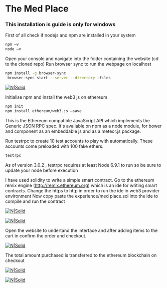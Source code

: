 # The Med Place
### This installation is guide is only for windows
First of all check if nodejs and npm are installed in your system 
```sh
npm –v
node –v
```
Open your console and navigate into the folder containing the website (cd to the cloned repo)
Run browser sync to run the webpage on localhost
```sh
npm install -g browser-sync
 browser-sync start --server --directory –files
```
[![N|Solid](https://image.ibb.co/dDfH0S/1.png)](https://nodesource.com/products/nsolid)

Initialise npm and install the web3 js on ethereum
```sh
npm init
npm install ethereum/web3.js –save
```
This is the Ethereum compatible JavaScript API which implements the Generic JSON RPC spec. It's available on npm as a node module, for bower and component as an embeddable js and as a meteor.js package.

Run testrpc to create 10 test accounts to play with automatically. These accounts come preloaded with 100 fake ethers.
```sh
testrpc
```
As of version 3.0.2 , testrpc requires at least Node 6.9.1 to run so be sure to update your node before execution

I have used solidity to write a simple smart contract.
Go to the ethereum remix engine (http://remix.ethereum.org) which is an ide for writing smart contracts.
Change the https to http in order to run the ide in web3 provider environment
Now copy paste the experience/med place.sol into the ide to compile and run the contract

[![N|Solid](https://image.ibb.co/n7cKEn/2.png)](https://nodesource.com/products/nsolid)

[![N|Solid](https://preview.ibb.co/czbqLS/3.png)](https://nodesource.com/products/nsolid)

Open the website to undertand the interface and after adding items to the cart in confirm the order and checkout.

[![N|Solid](https://image.ibb.co/bBXmun/4.png)](https://nodesource.com/products/nsolid)

The total amount purchased is transferred to the ethereum blockchain on checkout

[![N|Solid](https://image.ibb.co/gURqLS/5.png)](https://nodesource.com/products/nsolid)

[![N|Solid](https://image.ibb.co/d3dRun/6.png)](https://nodesource.com/products/nsolid)

